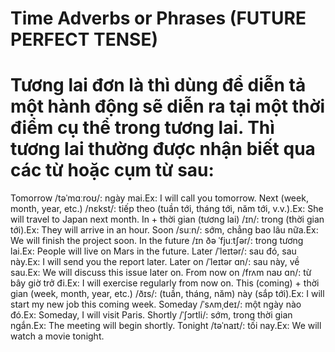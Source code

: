 # Time Adverbs or Phrases (FUTURE PERFECT TENSE)

# Tương lai đơn là thì dùng để diễn tả một hành động sẽ diễn ra tại một thời điểm cụ thể trong tương lai. Thì tương lai thường được nhận biết qua các từ hoặc cụm từ sau:

Tomorrow /təˈmɑːroʊ/: ngày mai.Ex: I will call you tomorrow.
Next (week, month, year, etc.) /nɛkst/: tiếp theo (tuần tới, tháng tới, năm tới, v.v.).Ex: She will travel to Japan next month.
In + thời gian (tương lai) /ɪn/: trong (thời gian tới).Ex: They will arrive in an hour.
Soon /suːn/: sớm, chẳng bao lâu nữa.Ex: We will finish the project soon.
In the future /ɪn ðə ˈfjuːtʃər/: trong tương lai.Ex: People will live on Mars in the future.
Later /ˈleɪtər/: sau đó, sau này.Ex: I will send you the report later.
Later on /ˈleɪtər ɑn/: sau này, về sau.Ex: We will discuss this issue later on.
From now on /frʌm naʊ ɑn/: từ bây giờ trở đi.Ex: I will exercise regularly from now on.
This (coming) + thời gian (week, month, year, etc.) /ðɪs/: (tuần, tháng, năm) này (sắp tới).Ex: I will start my new job this coming week.
Someday /ˈsʌmˌdeɪ/: một ngày nào đó.Ex: Someday, I will visit Paris.
Shortly /ˈʃɔrtli/: sớm, trong thời gian ngắn.Ex: The meeting will begin shortly.
Tonight /təˈnaɪt/: tối nay.Ex: We will watch a movie tonight.